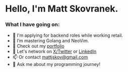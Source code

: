 # Hello, I'm Matt Skovranek. 

### What I have going on:
- 🔭 I'm applying for backend roles while working retail.
- 🌱 I’m mastering Golang and NeoVim.
- 📂 Check out my [portfolio](https://skovranek.github.io/)
- 🤔 Let's network on [X/Twitter](https://twitter.com/MattSkovranek) or [LinkedIn](https://www.linkedin.com/in/matthew-skovranek-6390ba23a/)
- 📫 Or contact mattjskov@gmail.com
- 💬 Ask me about my programming journey!
